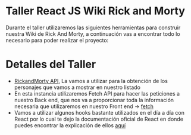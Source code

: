 # Taller React JS  Wiki Rick and Morty
Durante el taller utilizaremos las siguientes herramientas para construir nuestra Wiki de Rick And Morty, a continuación vas a encontrar todo lo necesario para poder realizar el proyecto:


# Detalles del Taller
- [RickandMorty API](https://rickandmortyapi.com/), La vamos a utilizar para la obtención de los personajes que vamos a mostrar en nuestro listado
- En esta instancia utilizaremos Fetch API para hacer las peticiones a nuestro Back end, que nos va a proporcionar toda la información necesaria que utilizaremos en nuestro Front end -> [fetch]([https://didacticode.com/que-es-la-api-fetch-de-javascrtip/](https://www.escuelafrontend.com/data-fetching-con-react))
- Vamos a utilizar algunos hooks bastante utilizados en el día a día con React por lo cual te dejo la documentación oficial de React en donde puedes encontrar la explicación de ellos [aquí](https://react.dev/learn#using-hooks)
